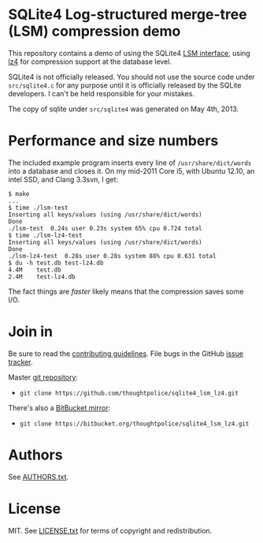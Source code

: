 # SQLite4 Log-structured merge-tree (LSM) compression demo

This repository contains a demo of using the SQLite4 [LSM
interface][lsm], using [lz4][] for compression support at the database
level.

[lsm]: http://sqlite.org/src4/doc/trunk/www/lsmusr.wiki
[lz4]: https://code.google.com/p/lz4/

SQLite4 is not officially released. You should not use the source code
under `src/sqlite4.c` for any purpose until it is officially released
by the SQLite developers. I can't be held responsible for your
mistakes.

The copy of sqlite under `src/sqlite4` was generated on May 4th, 2013.

# Performance and size numbers

The included example program inserts every line of
`/usr/share/dict/words` into a database and closes it. On my mid-2011
Core i5, with Ubuntu 12.10, an intel SSD, and Clang 3.3svn, I get:

```
$ make
...
$ time ./lsm-test
Inserting all keys/values (using /usr/share/dict/words)
Done
./lsm-test  0.24s user 0.23s system 65% cpu 0.724 total
$ time ./lsm-lz4-test
Inserting all keys/values (using /usr/share/dict/words)
Done
./lsm-lz4-test  0.28s user 0.28s system 88% cpu 0.631 total
$ du -h test.db test-lz4.db
4.4M	test.db
2.4M	test-lz4.db
```

The fact things are *faster* likely means that the compression saves
some I/O.

# Join in

Be sure to read the [contributing guidelines][contribute]. File bugs
in the GitHub [issue tracker][].

Master [git repository][gh]:

* `git clone https://github.com/thoughtpolice/sqlite4_lsm_lz4.git`

There's also a [BitBucket mirror][bb]:

* `git clone https://bitbucket.org/thoughtpolice/sqlite4_lsm_lz4.git`

# Authors

See [AUTHORS.txt](https://raw.github.com/thoughtpolice/sqlite4_lsm_lz4/master/AUTHORS.txt).

# License

MIT. See
[LICENSE.txt](https://raw.github.com/thoughtpolice/sqlite4_lsm_lz4/master/LICENSE.txt)
for terms of copyright and redistribution.

[contribute]: https://github.com/thoughtpolice/sqlite4_lsm_lz4/blob/master/CONTRIBUTING.md
[issue tracker]: http://github.com/thoughtpolice/sqlite4_lsm_lz4/issues
[gh]: http://github.com/thoughtpolice/sqlite4_lsm_lz4
[bb]: http://bitbucket.org/thoughtpolice/sqlite4_lsm_lz4
